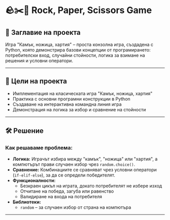 # 🪨✂️📄 Rock, Paper, Scissors Game

## 📌 Заглавие на проекта
Игра "Камък, ножица, хартия" – проста конзолна игра, създадена с Python, която демонстрира базови концепции от програмирането: потребителски вход, случайни стойности, логика за взимане на решения и условни оператори.

---

## 🎯 Цели на проекта
- Имплементация на класическата игра "Камък, ножица, хартия"
- Практика с основни програмни конструкции в Python
- Създаване на интерактивна командна линия игра
- Демонстрация на логика за избор и сравнение на стойности

---

## 🛠️ Решение
### Как решаваме проблема:
- **Логика:** Играчът избира между "камък", "ножица" или "хартия", а компютърът прави случаен избор чрез `random.choice()`.
- **Сравнение:** Комбинациите се сравняват чрез условни оператори (`if-elif-else`), за да се определи победителят.
- **Функционалности:**
  - Безкраен цикъл на играта, докато потребителят не избере изход
  - Отчитане на победа, загуба или равенство
  - Валидиране на входа на потребителя
- **Библиотеки:**
  - `random` – за случаен избор от страна на компютъра

---

